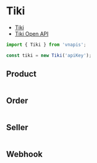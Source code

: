 # Tiki

- [Tiki](https://tiki.vn/)
- [Tiki Open API](https://open.tiki.vn/)

```ts
import { Tiki } from 'vnapis';

const tiki = new Tiki('apiKey');
```

## Product

```ts
```

## Order

```ts
```

## Seller

```ts
```

## Webhook

```ts
```
